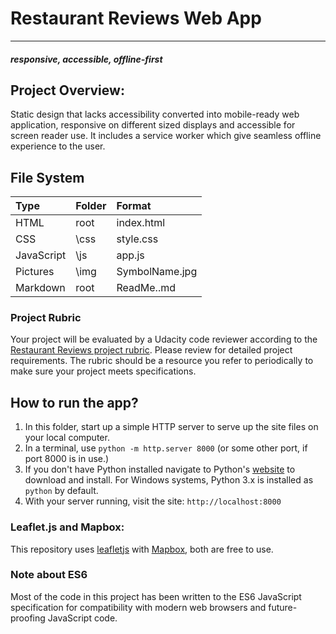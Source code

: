 # Restaurant Reviews Web App
---
#### _responsive, accessible, offline-first_

## Project Overview:

Static design that lacks accessibility converted into mobile-ready web application, responsive on different sized displays and accessible for screen reader use. It includes a service worker which give seamless offline experience to the user.

## File System

| Type       | Folder | Format         |
| :--------- | :----- | :------------- |
| HTML       | root   | index.html     |
| CSS        | \css   | style.css      |
| JavaScript | \js    | app.js         |
| Pictures   | \img   | SymbolName.jpg |
| Markdown   | root   | ReadMe..md    |

### Project Rubric

Your project will be evaluated by a Udacity code reviewer according to the [Restaurant Reviews project rubric](https://review.udacity.com/#!/rubrics/1090/view). Please review for detailed project requirements. The rubric should be a resource you refer to periodically to make sure your project meets specifications.

## How to run the app?

1. In this folder, start up a simple HTTP server to serve up the site files on your local computer.
2. In a terminal, use `python -m http.server 8000` (or some other port, if port 8000 is in use.)
3. If you don't have Python installed navigate to Python's [website](https://www.python.org/) to download and install. For Windows systems, Python 3.x is installed as `python` by default.
4. With your server running, visit the site: `http://localhost:8000`

### Leaflet.js and Mapbox:

This repository uses [leafletjs](https://leafletjs.com/) with [Mapbox](https://www.mapbox.com/), both are free to use.

### Note about ES6

Most of the code in this project has been written to the ES6 JavaScript specification for compatibility with modern web browsers and future-proofing JavaScript code.

